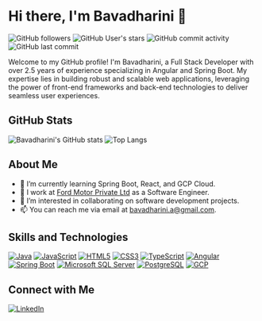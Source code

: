 # Hi there, I'm Bavadharini 👋 

![GitHub followers](https://img.shields.io/github/followers/bavadharini1610?style=social) ![GitHub User's stars](https://img.shields.io/github/stars/bavadharini1610?style=social) 
![GitHub commit activity](https://img.shields.io/github/commit-activity/m/bavadharini1610/repo-name) 
![GitHub last commit](https://img.shields.io/github/last-commit/bavadharini1610/repo-name) 

Welcome to my GitHub profile! I'm Bavadharini, a Full Stack Developer with over 2.5 years of experience specializing in Angular and Spring Boot. My expertise lies in building robust and scalable web applications, leveraging the power of front-end frameworks and back-end technologies to deliver seamless user experiences. 

## GitHub Stats 

![Bavadharini's GitHub stats](https://github-readme-stats.vercel.app/api?username=bavadharini1610&show_icons=true&theme=radical) 
![Top Langs](https://github-readme-stats.vercel.app/api/top-langs/?username=bavadharini1610&layout=compact&theme=radical) 

## About Me 

- 🌱 I’m currently learning Spring Boot, React, and GCP Cloud.
- 💼 I work at [Ford Motor Private Ltd](https://www.ford.com/) as a Software Engineer.
- 👯 I’m interested in collaborating on software development projects.
- 📫 You can reach me via email at [bavadharini.a@gmail.com](mailto:bavadharini.a@gmail.com).

## Skills and Technologies 

[![Java](https://img.shields.io/badge/Java-ED8B00?style=for-the-badge&logo=java&logoColor=white)](https://www.java.com) 
[![JavaScript](https://img.shields.io/badge/JavaScript-F7DF1E?style=for-the-badge&logo=javascript&logoColor=black)](https://www.javascript.com) 
[![HTML5](https://img.shields.io/badge/HTML5-E34F26?style=for-the-badge&logo=html5&logoColor=white)](https://developer.mozilla.org/en-US/docs/Web/Guide/HTML/HTML5) 
[![CSS3](https://img.shields.io/badge/CSS3-1572B6?style=for-the-badge&logo=css3&logoColor=white)](https://developer.mozilla.org/en-US/docs/Web/CSS) 
[![TypeScript](https://img.shields.io/badge/TypeScript-007ACC?style=for-the-badge&logo=typescript&logoColor=white)](https://www.typescriptlang.org) 
[![Angular](https://img.shields.io/badge/Angular-DD0031?style=for-the-badge&logo=angular&logoColor=white)](https://angular.io) 
[![Spring Boot](https://img.shields.io/badge/Spring%20Boot-6DB33F?style=for-the-badge&logo=spring-boot&logoColor=white)](https://spring.io/projects/spring-boot) 
[![Microsoft SQL Server](https://img.shields.io/badge/Microsoft%20SQL%20Server-CC2927?style=for-the-badge&logo=microsoft-sql-server&logoColor=white)](https://www.microsoft.com/en-us/sql-server) 
[![PostgreSQL](https://img.shields.io/badge/PostgreSQL-336791?style=for-the-badge&logo=postgresql&logoColor=white)](https://www.postgresql.org) 
[![GCP](https://img.shields.io/badge/Google%20Cloud-4285F4?style=for-the-badge&logo=google-cloud&logoColor=white)](https://cloud.google.com) 

## Connect with Me 

[![LinkedIn](https://img.shields.io/badge/LinkedIn-0077B5?style=for-the-badge&logo=linkedin&logoColor=white)](https://www.linkedin.com/in/bavadharini-ashok-kumar/)
